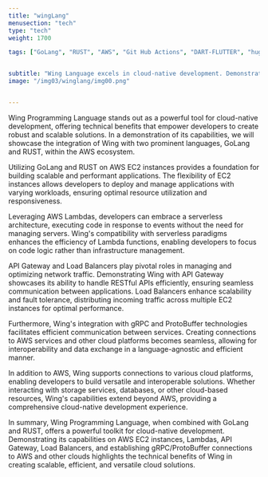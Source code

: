 ```yaml
---
title: "wingLang"
menusection: "tech"
type: "tech"
weight: 1700

tags: ["GoLang", "RUST", "AWS", "Git Hub Actions", "DART-FLUTTER", "hugo", "DOCKER", "K8S", "KAFKA", "ESP32"]


subtitle: "Wing Language excels in cloud-native development. Demonstrating GoLang and RUST on AWS EC2s, Lambdas, API Gateway, Load Balancers, and gRPC/ProtoBuffer connections for versatile cloud solutions."
image: "/img03/winglang/img00.png"


---
```

Wing Programming Language stands out as a powerful tool for cloud-native development, offering technical benefits that empower developers to create robust and scalable solutions. In a demonstration of its capabilities, we will showcase the integration of Wing with two prominent languages, GoLang and RUST, within the AWS ecosystem.

Utilizing GoLang and RUST on AWS EC2 instances provides a foundation for building scalable and performant applications. The flexibility of EC2 instances allows developers to deploy and manage applications with varying workloads, ensuring optimal resource utilization and responsiveness.

Leveraging AWS Lambdas, developers can embrace a serverless architecture, executing code in response to events without the need for managing servers. Wing&#39;s compatibility with serverless paradigms enhances the efficiency of Lambda functions, enabling developers to focus on code logic rather than infrastructure management.

API Gateway and Load Balancers play pivotal roles in managing and optimizing network traffic. Demonstrating Wing with API Gateway showcases its ability to handle RESTful APIs efficiently, ensuring seamless communication between applications. Load Balancers enhance scalability and fault tolerance, distributing incoming traffic across multiple EC2 instances for optimal performance.

Furthermore, Wing&#39;s integration with gRPC and ProtoBuffer technologies facilitates efficient communication between services. Creating connections to AWS services and other cloud platforms becomes seamless, allowing for interoperability and data exchange in a language-agnostic and efficient manner.

In addition to AWS, Wing supports connections to various cloud platforms, enabling developers to build versatile and interoperable solutions. Whether interacting with storage services, databases, or other cloud-based resources, Wing&#39;s capabilities extend beyond AWS, providing a comprehensive cloud-native development experience.

In summary, Wing Programming Language, when combined with GoLang and RUST, offers a powerful toolkit for cloud-native development. Demonstrating its capabilities on AWS EC2 instances, Lambdas, API Gateway, Load Balancers, and establishing gRPC/ProtoBuffer connections to AWS and other clouds highlights the technical benefits of Wing in creating scalable, efficient, and versatile cloud solutions.

